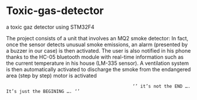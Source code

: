 # Toxic-gas-detector
a toxic gaz detector using STM32F4

The project consists of a unit that involves an MQ2 smoke detector: In fact, once the sensor detects unusual smoke emissions, an alarm (presented by a buzzer in our case) is then activated.
The user is also notified in his phone thanks to the HC-05 bluetooth module with real-time information such as the current temperature in his house (LM-335 sensor).
A ventilation system is then automatically activated to discharge the smoke from the endangered area (step by step) motor is activated




                                                    ‘’ it’s not the END …. It’s just the BEGINING …. ‘’
